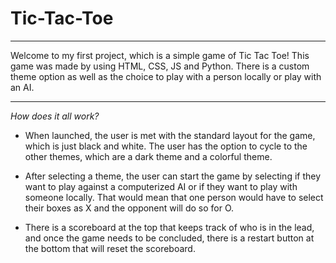 # Tic-Tac-Toe

____________________________________

Welcome to my first project, which is a simple game of Tic Tac Toe! This game was made by using HTML, CSS, JS and Python. There is a custom theme option as well as the choice to play with a person locally or play with an AI. 

_______________________________________

_How does it all work?_

* When launched, the user is met with the standard layout for the game, which is just black and white. The user has the option to cycle to the other themes, which are a dark theme and a colorful theme. 

* After selecting a theme, the user can start the game by selecting if they want to play against a computerized AI or if they want to play with someone locally. That would mean that one person would have to select their boxes as X and the opponent will do so for O. 

* There is a scoreboard at the top that keeps track of who is in the lead, and once the game needs to be concluded, there is a restart button at the bottom that will reset the scoreboard.  
